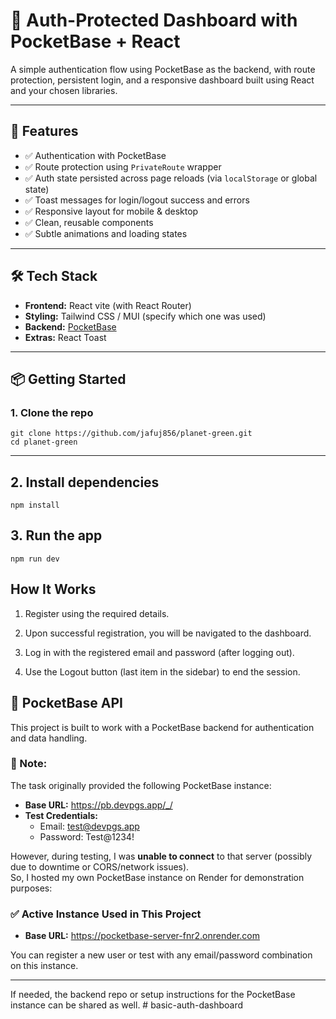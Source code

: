 # 🔐 Auth-Protected Dashboard with PocketBase + React

A simple authentication flow using PocketBase as the backend, with route protection, persistent login, and a responsive dashboard built using React and your chosen libraries.

---

## 🚀 Features

- ✅ Authentication with PocketBase
- ✅ Route protection using `PrivateRoute` wrapper
- ✅ Auth state persisted across page reloads (via `localStorage` or global state)
- ✅ Toast messages for login/logout success and errors
- ✅ Responsive layout for mobile & desktop
- ✅ Clean, reusable components
- ✅ Subtle animations and loading states

---

## 🛠 Tech Stack

- **Frontend:** React vite (with React Router)
- **Styling:** Tailwind CSS / MUI (specify which one was used)
- **Backend:** [PocketBase](https://pocketbase.io/)
- **Extras:** React Toast

---

## 📦 Getting Started

### 1. Clone the repo

```
git clone https://github.com/jafuj856/planet-green.git
cd planet-green
```

---

## 2. Install dependencies

```
npm install
```

## 3. Run the app

```
npm run dev
```

## How It Works

1. Register using the required details.

2. Upon successful registration, you will be navigated to the dashboard.

3. Log in with the registered email and password (after logging out).

4. Use the Logout button (last item in the sidebar) to end the session.

## 🔗 PocketBase API

This project is built to work with a PocketBase backend for authentication and data handling.

### 🔄 Note:

The task originally provided the following PocketBase instance:

- **Base URL:** https://pb.devpgs.app/_/
- **Test Credentials:**
  - Email: test@devpgs.app
  - Password: Test@1234!

However, during testing, I was **unable to connect** to that server (possibly due to downtime or CORS/network issues).  
So, I hosted my own PocketBase instance on Render for demonstration purposes:

### ✅ Active Instance Used in This Project

- **Base URL:** https://pocketbase-server-fnr2.onrender.com

You can register a new user or test with any email/password combination on this instance.

---

If needed, the backend repo or setup instructions for the PocketBase instance can be shared as well.
#   b a s i c - a u t h - d a s h b o a r d  
 